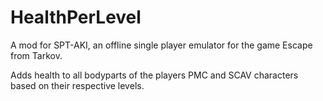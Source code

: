 # HealthPerLevel

A mod for SPT-AKI, an offline single player emulator for the game Escape from Tarkov.

Adds health to all bodyparts of the players PMC and SCAV characters based on their respective levels.
